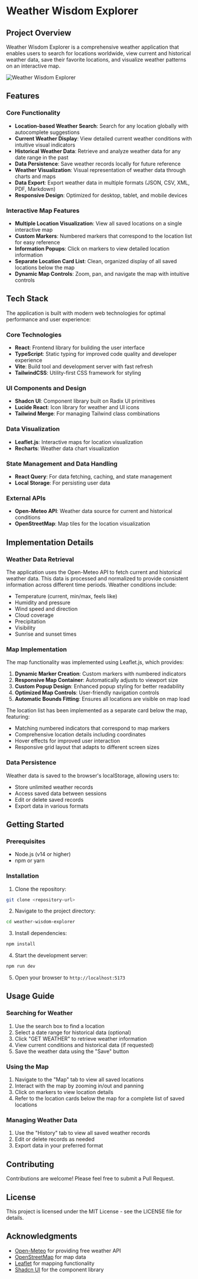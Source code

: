 # Weather Wisdom Explorer

## Project Overview

Weather Wisdom Explorer is a comprehensive weather application that enables users to search for locations worldwide, view current and historical weather data, save their favorite locations, and visualize weather patterns on an interactive map.

![Weather Wisdom Explorer](https://i.imgur.com/YourImageHere.png)

## Features

### Core Functionality

- **Location-based Weather Search**: Search for any location globally with autocomplete suggestions
- **Current Weather Display**: View detailed current weather conditions with intuitive visual indicators
- **Historical Weather Data**: Retrieve and analyze weather data for any date range in the past
- **Data Persistence**: Save weather records locally for future reference
- **Weather Visualization**: Visual representation of weather data through charts and maps
- **Data Export**: Export weather data in multiple formats (JSON, CSV, XML, PDF, Markdown)
- **Responsive Design**: Optimized for desktop, tablet, and mobile devices

### Interactive Map Features

- **Multiple Location Visualization**: View all saved locations on a single interactive map
- **Custom Markers**: Numbered markers that correspond to the location list for easy reference
- **Information Popups**: Click on markers to view detailed location information
- **Separate Location Card List**: Clean, organized display of all saved locations below the map
- **Dynamic Map Controls**: Zoom, pan, and navigate the map with intuitive controls

## Tech Stack

The application is built with modern web technologies for optimal performance and user experience:

### Core Technologies
- **React**: Frontend library for building the user interface
- **TypeScript**: Static typing for improved code quality and developer experience
- **Vite**: Build tool and development server with fast refresh
- **TailwindCSS**: Utility-first CSS framework for styling

### UI Components and Design
- **Shadcn UI**: Component library built on Radix UI primitives
- **Lucide React**: Icon library for weather and UI icons
- **Tailwind Merge**: For managing Tailwind class combinations

### Data Visualization
- **Leaflet.js**: Interactive maps for location visualization
- **Recharts**: Weather data chart visualization

### State Management and Data Handling
- **React Query**: For data fetching, caching, and state management
- **Local Storage**: For persisting user data

### External APIs
- **Open-Meteo API**: Weather data source for current and historical conditions
- **OpenStreetMap**: Map tiles for the location visualization

## Implementation Details

### Weather Data Retrieval

The application uses the Open-Meteo API to fetch current and historical weather data. This data is processed and normalized to provide consistent information across different time periods. Weather conditions include:

- Temperature (current, min/max, feels like)
- Humidity and pressure
- Wind speed and direction
- Cloud coverage
- Precipitation
- Visibility
- Sunrise and sunset times

### Map Implementation

The map functionality was implemented using Leaflet.js, which provides:

1. **Dynamic Marker Creation**: Custom markers with numbered indicators
2. **Responsive Map Container**: Automatically adjusts to viewport size
3. **Custom Popup Design**: Enhanced popup styling for better readability
4. **Optimized Map Controls**: User-friendly navigation controls
5. **Automatic Bounds Fitting**: Ensures all locations are visible on map load

The location list has been implemented as a separate card below the map, featuring:

- Matching numbered indicators that correspond to map markers
- Comprehensive location details including coordinates
- Hover effects for improved user interaction
- Responsive grid layout that adapts to different screen sizes

### Data Persistence

Weather data is saved to the browser's localStorage, allowing users to:

- Store unlimited weather records
- Access saved data between sessions
- Edit or delete saved records
- Export data in various formats

## Getting Started

### Prerequisites

- Node.js (v14 or higher)
- npm or yarn

### Installation

1. Clone the repository:
```sh
git clone <repository-url>
```

2. Navigate to the project directory:
```sh
cd weather-wisdom-explorer
```

3. Install dependencies:
```sh
npm install
```

4. Start the development server:
```sh
npm run dev
```

5. Open your browser to `http://localhost:5173`

## Usage Guide

### Searching for Weather

1. Use the search box to find a location
2. Select a date range for historical data (optional)
3. Click "GET WEATHER" to retrieve weather information
4. View current conditions and historical data (if requested)
5. Save the weather data using the "Save" button

### Using the Map

1. Navigate to the "Map" tab to view all saved locations
2. Interact with the map by zooming in/out and panning
3. Click on markers to view location details
4. Refer to the location cards below the map for a complete list of saved locations

### Managing Weather Data

1. Use the "History" tab to view all saved weather records
2. Edit or delete records as needed
3. Export data in your preferred format

## Contributing

Contributions are welcome! Please feel free to submit a Pull Request.

## License

This project is licensed under the MIT License - see the LICENSE file for details.

## Acknowledgments

- [Open-Meteo](https://open-meteo.com/) for providing free weather API
- [OpenStreetMap](https://www.openstreetmap.org/) for map data
- [Leaflet](https://leafletjs.com/) for mapping functionality
- [Shadcn UI](https://ui.shadcn.com/) for the component library
